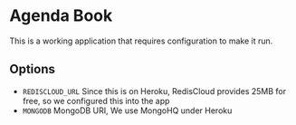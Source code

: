 # Agenda Book

This is a working application that requires configuration to make it run.

## Options

  - `REDISCLOUD_URL` Since this is on Heroku, RedisCloud provides 25MB for free, so we configured this into the app
  - `MONGODB` MongoDB URI, We use MongoHQ under Heroku
